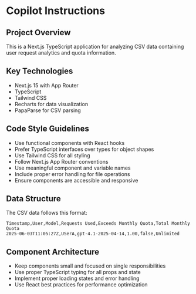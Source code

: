 # Copilot Instructions

<!-- Use this file to provide workspace-specific custom instructions to Copilot. For more details, visit https://code.visualstudio.com/docs/copilot/copilot-customization#_use-a-githubcopilotinstructionsmd-file -->

## Project Overview
This is a Next.js TypeScript application for analyzing CSV data containing user request analytics and quota information.

## Key Technologies
- Next.js 15 with App Router
- TypeScript
- Tailwind CSS
- Recharts for data visualization
- PapaParse for CSV parsing

## Code Style Guidelines
- Use functional components with React hooks
- Prefer TypeScript interfaces over types for object shapes
- Use Tailwind CSS for all styling
- Follow Next.js App Router conventions
- Use meaningful component and variable names
- Include proper error handling for file operations
- Ensure components are accessible and responsive

## Data Structure
The CSV data follows this format:
```
Timestamp,User,Model,Requests Used,Exceeds Monthly Quota,Total Monthly Quota
2025-06-03T11:05:27Z,USerA,gpt-4.1-2025-04-14,1.00,false,Unlimited
```

## Component Architecture
- Keep components small and focused on single responsibilities
- Use proper TypeScript typing for all props and state
- Implement proper loading states and error handling
- Use React best practices for performance optimization
